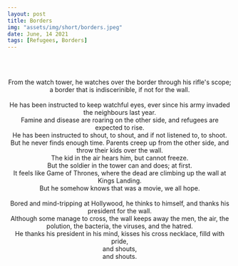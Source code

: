 ```yaml
---
layout: post
title: Borders
img: "assets/img/short/borders.jpeg"
date: June, 14 2021
tags: [Refugees, Borders]
---
```


<br><br>
<div align="center">

From the watch tower, he watches over the border through his rifle's scope; <br>
a border that is indiscerinible, if not for the wall. <br>   
He has been instructed to keep watchful eyes, ever since his army invaded the neighbours last year. <br>
Famine and disease are roaring on the other side, and refugees are expected to rise. <br>
He has been instructed to shout, to shout, and if not listened to, to shoot.<br>
But he never finds enough time. Parents creep up from the other side, and throw their kids over the wall. <br>
The kid in the air hears him, but cannot freeze. <br>
But the soldier in the tower can and does; at first. <br>
It feels like Game of Thrones, where the dead are climbing up the wall at Kings Landing. <br>
But he somehow knows that was a movie, we all hope. <br>  
Bored and mind-tripping at Hollywood, he thinks to himself, and thanks his president for the wall. <br>
Although some manage to cross, the wall keeps away the men, the air, the polution, the bacteria, the viruses, and the hatred. <br>
He thanks his president in his mind, kisses his cross necklace, filld with pride, <br> and shouts, <br> and shouts. <br>
  
</div>
<br><br>
<br><br>
<br><br>
<br><br>
<br><br>
<br><br>
